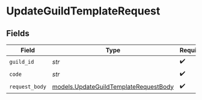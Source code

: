 # UpdateGuildTemplateRequest


## Fields

| Field                                                                                | Type                                                                                 | Required                                                                             | Description                                                                          |
| ------------------------------------------------------------------------------------ | ------------------------------------------------------------------------------------ | ------------------------------------------------------------------------------------ | ------------------------------------------------------------------------------------ |
| `guild_id`                                                                           | *str*                                                                                | :heavy_check_mark:                                                                   | N/A                                                                                  |
| `code`                                                                               | *str*                                                                                | :heavy_check_mark:                                                                   | N/A                                                                                  |
| `request_body`                                                                       | [models.UpdateGuildTemplateRequestBody](../models/updateguildtemplaterequestbody.md) | :heavy_check_mark:                                                                   | N/A                                                                                  |